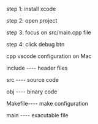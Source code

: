step 1: install xcode

step 2: open project

step 3: focus on src/main.cpp file

step 4: click debug btn

cpp vscode configuration on Mac

include ---- header files

src     ---- source code

obj     ---- binary code

Makefile---- make configuration

main    ---- exacutable file
